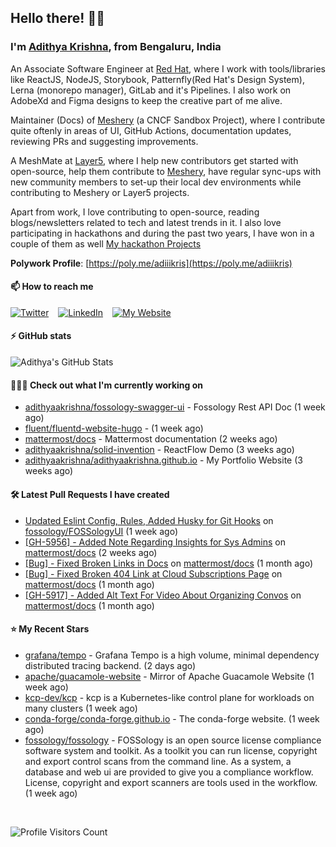 ## Hello there! 👋🏻
  
### I'm [Adithya Krishna](https://adithyaakrishna.github.io/), from <b>Bengaluru, India</b></br>

An Associate Software Engineer at [Red Hat](https://www.redhat.com), where I work with tools/libraries like ReactJS, NodeJS, Storybook, Patternfly(Red Hat's Design System), Lerna (monorepo manager), GitLab and it's Pipelines. I also work on AdobeXd and Figma designs to keep the creative part of me alive.

Maintainer (Docs) of [Meshery](https://github.com/meshery) (a CNCF Sandbox Project), where I contribute quite oftenly in areas of UI, GitHub Actions, documentation updates, reviewing PRs and suggesting improvements.

A MeshMate at [Layer5](https://layer5.io), where I help new contributors get started with open-source, help them contribute to [Meshery](https://github.com/meshery), have regular sync-ups with new community members to set-up their local dev environments while contributing to Meshery or Layer5 projects.

Apart from work, I love contributing to open-source, reading blogs/newsletters related to tech and latest trends in it. I also love participating in hackathons and during the past two years, I have won in a couple of them as well [My hackathon Projects](http://bit.ly/adikris-hackathons)

**Polywork Profile**: [https://poly.me/adiiikris](https://poly.me/adiiikris)

#### 📫 How to reach me

[![Twitter](https://img.shields.io/badge/-@adii_kris-%231DA1F2?style=for-the-badge&logo=twitter&logoColor=ffffff)](https://twitter.com/adii_kris) &ensp;
[![LinkedIn](https://img.shields.io/badge/-Adithya%20Krishna-%230A67C3?style=for-the-badge&logo=linkedin&logoColor=ffffff)](https://www.linkedin.com/in/adiiikris/) &ensp;
[![My Website](https://img.shields.io/badge/-My%20Website-%230A67C3?style=for-the-badge)](https://adithyaakrishna.github.io/)


#### ⚡️ GitHub stats

![Adithya's GitHub Stats](https://github-readme-stats.vercel.app/api?username=adithyaakrishna&show_icons=true&hide_border=true&title_color=fff&icon_color=79ff97&text_color=9f9f9f&bg_color=151515)



#### 🧑🏻‍💻 Check out what I'm currently working on

- [adithyaakrishna/fossology-swagger-ui](https://github.com/adithyaakrishna/fossology-swagger-ui) - Fossology Rest API Doc (1 week ago)
- [fluent/fluentd-website-hugo](https://github.com/fluent/fluentd-website-hugo) -  (1 week ago)
- [mattermost/docs](https://github.com/mattermost/docs) - Mattermost documentation  (2 weeks ago)
- [adithyaakrishna/solid-invention](https://github.com/adithyaakrishna/solid-invention) - ReactFlow Demo (3 weeks ago)
- [adithyaakrishna/adithyaakrishna.github.io](https://github.com/adithyaakrishna/adithyaakrishna.github.io) - My Portfolio Website (3 weeks ago)

#### 🛠 Latest Pull Requests I have created

- [Updated Eslint Config, Rules, Added Husky for Git Hooks](https://github.com/fossology/FOSSologyUI/pull/270) on [fossology/FOSSologyUI](https://github.com/fossology/FOSSologyUI) (1 week ago)
- [[GH-5956] - Added Note Regarding Insights for Sys Admins](https://github.com/mattermost/docs/pull/6028) on [mattermost/docs](https://github.com/mattermost/docs) (2 weeks ago)
- [[Bug] - Fixed Broken Links in Docs](https://github.com/mattermost/docs/pull/5987) on [mattermost/docs](https://github.com/mattermost/docs) (1 month ago)
- [[Bug] - Fixed Broken 404 Link at Cloud Subscriptions Page](https://github.com/mattermost/docs/pull/5975) on [mattermost/docs](https://github.com/mattermost/docs) (1 month ago)
- [[GH-5917] - Added Alt Text For Video About Organizing Convos](https://github.com/mattermost/docs/pull/5973) on [mattermost/docs](https://github.com/mattermost/docs) (1 month ago)

#### ⭐ My Recent Stars

- [grafana/tempo](https://github.com/grafana/tempo) - Grafana Tempo is a high volume, minimal dependency distributed tracing backend. (2 days ago)
- [apache/guacamole-website](https://github.com/apache/guacamole-website) - Mirror of Apache Guacamole Website (1 week ago)
- [kcp-dev/kcp](https://github.com/kcp-dev/kcp) - kcp is a Kubernetes-like control plane for workloads on many clusters (1 week ago)
- [conda-forge/conda-forge.github.io](https://github.com/conda-forge/conda-forge.github.io) - The conda-forge website. (1 week ago)
- [fossology/fossology](https://github.com/fossology/fossology) - FOSSology is an open source license compliance software system and toolkit.  As a toolkit you can run license, copyright and export control scans from the command line.  As a system, a database and web ui are provided to give you a compliance workflow. License, copyright and export scanners are tools used in the workflow. (1 week ago)

<br> 

![Profile Visitors Count](https://profile-counter.glitch.me/adithyaakrishna/count.svg)
